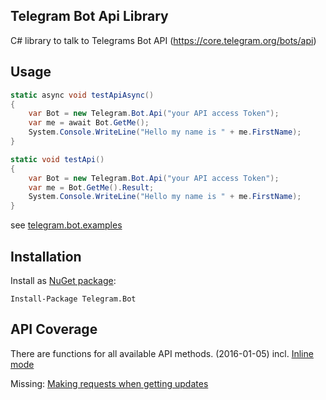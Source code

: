 ## Telegram Bot Api Library

C# library to talk to Telegrams Bot API (https://core.telegram.org/bots/api)

## Usage

```C#
static async void testApiAsync()
{
    var Bot = new Telegram.Bot.Api("your API access Token");
    var me = await Bot.GetMe();
    System.Console.WriteLine("Hello my name is " + me.FirstName);
}
```

```C#
static void testApi()
{
    var Bot = new Telegram.Bot.Api("your API access Token");
    var me = Bot.GetMe().Result;
    System.Console.WriteLine("Hello my name is " + me.FirstName);
}
```

see [telegram.bot.examples](https://github.com/MrRoundRobin/telegram.bot.examples)

## Installation

Install as [NuGet package](https://www.nuget.org/packages/Telegram.Bot/):

```
Install-Package Telegram.Bot
```

## API Coverage

There are functions for all available API methods. (2016-01-05) incl. [Inline mode](https://core.telegram.org/bots/api#inline-mode)

Missing: [Making requests when getting updates](https://core.telegram.org/bots/api#making-requests-when-getting-updates)
